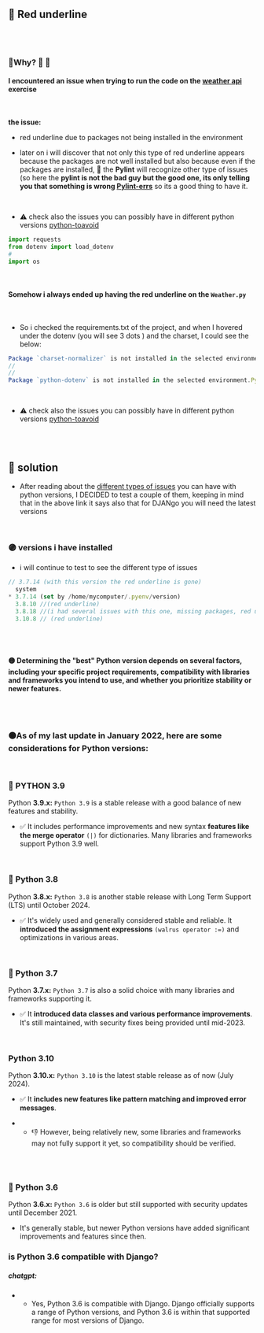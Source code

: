 ## 🔴 Red underline



<br>


<br>

### 🧶Why? 🧶 🧶

#### I encountered an issue when trying to run the code on the  [weather api](./z_weather-API.md) exercise

<br>

 **the issue:**

 - red underline due to packages not being installed in the environment

 -  later on i will discover that not only this type of red underline appears because the packages are not well installed but also because even if the packages are installed, 🔴 the **Pylint** will recognize other type of issues (so here the **pylint is not the bad guy but the good one, its only telling you that something is wrong [Pylint-errs](./z_PYlint-errs.md)** so its a good thing to have it.

<br>

 - ⚠️ check also the issues you can possibly have in different python versions [python-toavoid](./z_PYENV_versions-python-toavoid.md)


```python
import requests
from dotenv import load_dotenv
#
import os
```

<br>

#### Somehow i always ended up having the red underline on the `Weather.py`

<br>

- So i checked the requirements.txt of the project, and when I hovered under the dotenv (you will see 3 dots ) and the charset, I could see the below:

```javascript
Package `charset-normalizer` is not installed in the selected environment.Python-InstalledPackagesCheckernot-installed
//
//
Package `python-dotenv` is not installed in the selected environment.Python-InstalledPackagesCheckernot-installed

```
<br>

 - ⚠️ check also the issues you can possibly have in different python versions [python-toavoid](./z_PYENV_versions-python-toavoid.md)



<br>
<br>

## 🌈 solution

- After reading about the [different types of issues](./z_PYENV_versions-python-toavoid.md) you can have with python versions, I DECIDED to test a couple of them, keeping in mind that in the above link it says also that for DJANgo you will need the latest  versions


<br>


### 🟣 versions i have installed

- i will continue to test to see the different type of issues

```javascript
// 3.7.14 (with this version the red underline is gone)
  system
* 3.7.14 (set by /home/mycomputer/.pyenv/version)
  3.8.10 //(red underline)
  3.8.18 //(i had several issues with this one, missing packages, red underline)
  3.10.8 // (red underline)

```


<br>
<br>


#### 🟡 Determining the "best" Python version depends on several factors, including your specific project requirements, compatibility with libraries and frameworks you intend to use, and whether you prioritize stability or newer features.

<br>
<br>

### 🟠As of my last update in January 2022, here are some considerations for Python versions:

<br>

### 🔸 PYTHON 3.9

Python **3.9.x:** `Python 3.9` is a stable release with a good balance of new features and stability.

- ✅ It includes performance improvements and new syntax **features like the merge operator** `(|)` for dictionaries. Many libraries and frameworks support Python 3.9 well.


<br>

### 🔸 Python 3.8

Python **3.8.x:** `Python 3.8` is another stable release with Long Term Support (LTS) until October 2024.

- ✅ It's widely used and generally considered stable and reliable. It **introduced the assignment expressions** `(walrus operator :=)` and optimizations in various areas.

<br>


### 🔸 Python 3.7

Python **3.7.x:** `Python 3.7` is also a solid choice with many libraries and frameworks supporting it.

- ✅ It **introduced data classes and various performance improvements**. It's still maintained, with security fixes being provided until mid-2023.

<br>

### Python 3.10

Python **3.10.x:** `Python 3.10` is the latest stable release as of now (July 2024).

- ✅ It **includes new features like pattern matching and improved error messages**.

- - 👎 However, being relatively new, some libraries and frameworks may not fully support it yet, so compatibility should be verified.


<br>
<br>

### :small_orange_diamond: Python 3.6

Python **3.6.x:** `Python 3.6` is older but still supported with security updates until December 2021.

-  It's generally stable, but newer Python versions have added significant improvements and features since then.

### is Python 3.6 compatible with Django?

##### chatgpt:

- - Yes, Python 3.6 is compatible with Django. Django officially supports a range of Python versions, and Python 3.6 is within that supported range for most versions of Django.

